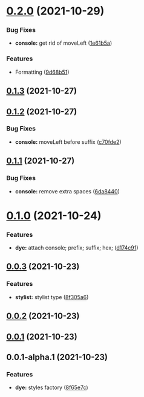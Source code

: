 # [0.2.0](https://github.com/prostojs/dye/compare/v0.1.3...v0.2.0) (2021-10-29)


### Bug Fixes

* **console:** get rid of moveLeft ([1e61b5a](https://github.com/prostojs/dye/commit/1e61b5ad4f1d3e01ff055ed00eb9d0185907b968))


### Features

* Formatting ([9d68b51](https://github.com/prostojs/dye/commit/9d68b51106a194e71df1c01b4cb6ae4b5a79c483))



## [0.1.3](https://github.com/prostojs/dye/compare/v0.1.2...v0.1.3) (2021-10-27)



## [0.1.2](https://github.com/prostojs/dye/compare/v0.1.1...v0.1.2) (2021-10-27)


### Bug Fixes

* **console:** moveLeft before suffix ([c70fde2](https://github.com/prostojs/dye/commit/c70fde2913c7d5b6a61154c90cc8199b3553ef8c))



## [0.1.1](https://github.com/prostojs/dye/compare/v0.1.0...v0.1.1) (2021-10-27)


### Bug Fixes

* **console:** remove extra spaces ([6da8440](https://github.com/prostojs/dye/commit/6da84401a6fbfcbb71253b42465292072d71dc52))



# [0.1.0](https://github.com/prostojs/dye/compare/v0.0.3...v0.1.0) (2021-10-24)


### Features

* **dye:** attach console; prefix; suffix; hex; ([d174c91](https://github.com/prostojs/dye/commit/d174c913fae855067bedb043507c296ad37953d2))



## [0.0.3](https://github.com/prostojs/dye/compare/v0.0.2...v0.0.3) (2021-10-23)


### Features

* **stylist:** stylist type ([8f305a6](https://github.com/prostojs/dye/commit/8f305a6b9ce16ab9d6b2de9f80d9dcb6cddf31bd))



## [0.0.2](https://github.com/prostojs/dye/compare/v0.0.1...v0.0.2) (2021-10-23)



## [0.0.1](https://github.com/prostojs/dye/compare/v0.0.1-alpha.1...v0.0.1) (2021-10-23)



## 0.0.1-alpha.1 (2021-10-23)


### Features

* **dye:** styles factory ([8f65e7c](https://github.com/prostojs/dye/commit/8f65e7caedd84b363087d3a2736f52b3700ea1c5))



